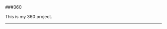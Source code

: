 ###360

This is my 360 project.

<script src="//360.vizor.io/scripts/embed.js" data-vizorurl="https://360.vizor.io/embed/v/3xo" ></script>

***
